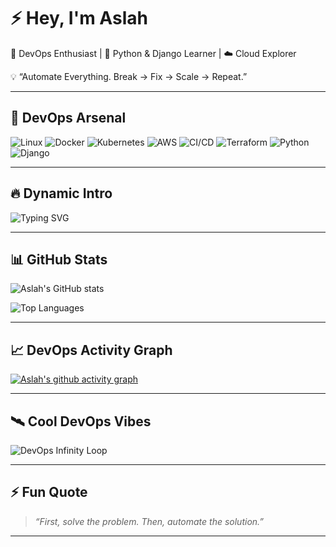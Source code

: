 # ⚡ Hey, I'm Aslah  

🚀 DevOps Enthusiast | 🐍 Python & Django Learner | ☁️ Cloud Explorer  

💡 “Automate Everything. Break → Fix → Scale → Repeat.”  

---

## 🔧 DevOps Arsenal
![Linux](https://img.shields.io/badge/Linux-FCC624?logo=linux&logoColor=black)
![Docker](https://img.shields.io/badge/Docker-2496ED?logo=docker&logoColor=white)
![Kubernetes](https://img.shields.io/badge/Kubernetes-326CE5?logo=kubernetes&logoColor=white)
![AWS](https://img.shields.io/badge/AWS-232F3E?logo=amazon-aws&logoColor=white)
![CI/CD](https://img.shields.io/badge/GitHub%20Actions-2088FF?logo=github-actions&logoColor=white)
![Terraform](https://img.shields.io/badge/Terraform-844FBA?logo=terraform&logoColor=white)
![Python](https://img.shields.io/badge/Python-3776AB?logo=python&logoColor=white)
![Django](https://img.shields.io/badge/Django-092E20?logo=django&logoColor=white)

---

## 🔥 Dynamic Intro
![Typing SVG](https://readme-typing-svg.herokuapp.com?font=Fira+Code&size=24&duration=4000&pause=1000&color=00F700&center=true&vCenter=true&width=550&lines=🚀+Building+DevOps+Pipelines;🐳+Containerizing+Apps+with+Docker;☸️+Scaling+with+Kubernetes;⚡+Automating+with+CI%2FCD;☁️+Exploring+Cloud+Infra)

---

## 📊 GitHub Stats
![Aslah's GitHub stats](https://github-readme-stats.vercel.app/api?username=aslahea&show_icons=true&theme=tokyonight)  

![Top Languages](https://github-readme-stats.vercel.app/api/top-langs/?username=aslahea&layout=compact&theme=tokyonight)

---

## 📈 DevOps Activity Graph
[![Aslah's github activity graph](https://github-readme-activity-graph.cyclic.app/graph?username=aslahea&theme=tokyo-night)](https://github.com/aslahea)

---

## 🛰️ Cool DevOps Vibes
![DevOps Infinity Loop](https://raw.githubusercontent.com/abhisheknaiidu/abhisheknaiidu/master/devops.gif)  

---

## ⚡ Fun Quote
> _“First, solve the problem. Then, automate the solution.”_  

---
